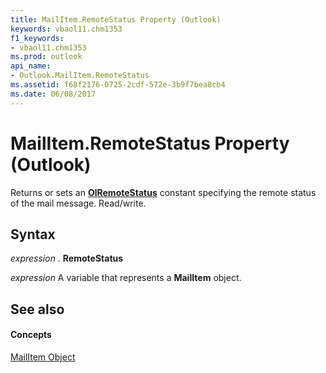```yaml
---
title: MailItem.RemoteStatus Property (Outlook)
keywords: vbaol11.chm1353
f1_keywords:
- vbaol11.chm1353
ms.prod: outlook
api_name:
- Outlook.MailItem.RemoteStatus
ms.assetid: f68f2176-0725-2cdf-572e-3b9f7bea8cb4
ms.date: 06/08/2017
---
```



# MailItem.RemoteStatus Property (Outlook)

Returns or sets an  **[OlRemoteStatus](olremotestatus-enumeration-outlook.md)** constant specifying the remote status of the mail message. Read/write.


## Syntax

 _expression_ . **RemoteStatus**

 _expression_ A variable that represents a **MailItem** object.


## See also


#### Concepts


[MailItem Object](mailitem-object-outlook.md)


